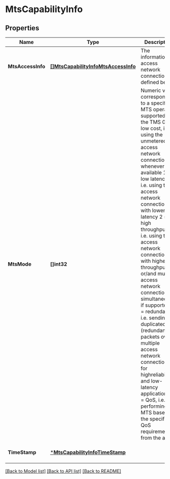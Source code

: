 # MtsCapabilityInfo

## Properties
Name | Type | Description | Notes
------------ | ------------- | ------------- | -------------
**MtsAccessInfo** | [**[]MtsCapabilityInfoMtsAccessInfo**](MtsCapabilityInfo_mtsAccessInfo.md) | The information on access network connection as defined below | [default to null]
**MtsMode** | **[]int32** | Numeric value corresponding to a specific MTS operation supported by the TMS 0 &#x3D; low cost, i.e. using the unmetered access network connection whenever it is available 1 &#x3D; low latency, i.e. using the access network connection with lower latency 2 &#x3D; high throughput, i.e. using the access network connection with higher throughput, or/and multiple access network connection simultaneously if supported 3 &#x3D; redundancy, i.e. sending duplicated (redundancy) packets over multiple access network connections for highreliability and low-latency applications 4 &#x3D; QoS, i.e. performing MTS based on the specific QoS requirements from the app | [default to null]
**TimeStamp** | [***MtsCapabilityInfoTimeStamp**](MtsCapabilityInfo_timeStamp.md) |  | [optional] [default to null]

[[Back to Model list]](../README.md#documentation-for-models) [[Back to API list]](../README.md#documentation-for-api-endpoints) [[Back to README]](../README.md)


